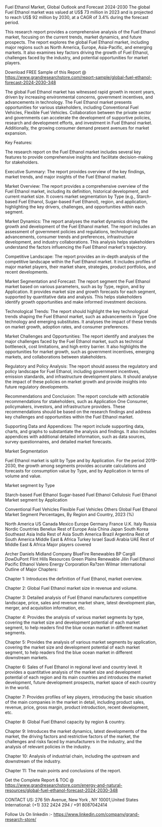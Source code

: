 Fuel Ethanol Market, Global Outlook and Forecast 2024-2030
The global Fuel Ethanol market was valued at US$ 73 million in 2023 and is projected to reach US$ 92 million by 2030, at a CAGR of 3.4% during the forecast period.

This research report provides a comprehensive analysis of the Fuel Ethanol market, focusing on the current trends, market dynamics, and future prospects. The report explores the global Fuel Ethanol market, including major regions such as North America, Europe, Asia-Pacific, and emerging markets. It also examines key factors driving the growth of Fuel Ethanol, challenges faced by the industry, and potential opportunities for market players.

Download FREE Sample of this Report @ https://www.grandresearchstore.com/report-sample/global-fuel-ethanol-forecast-2024-2030-348

The global Fuel Ethanol market has witnessed rapid growth in recent years, driven by increasing environmental concerns, government incentives, and advancements in technology. The Fuel Ethanol market presents opportunities for various stakeholders, including Conventional Fuel Vehicles, Flexible Fuel Vehicles. Collaboration between the private sector and governments can accelerate the development of supportive policies, research and development efforts, and investment in Fuel Ethanol market. Additionally, the growing consumer demand present avenues for market expansion.

Key Features:

The research report on the Fuel Ethanol market includes several key features to provide comprehensive insights and facilitate decision-making for stakeholders.

Executive Summary: The report provides overview of the key findings, market trends, and major insights of the Fuel Ethanol market.

Market Overview: The report provides a comprehensive overview of the Fuel Ethanol market, including its definition, historical development, and current market size. It covers market segmentation by Type (e.g., Starch-based Fuel Ethanol, Sugar-based Fuel Ethanol), region, and application, highlighting the key drivers, challenges, and opportunities within each segment.

Market Dynamics: The report analyses the market dynamics driving the growth and development of the Fuel Ethanol market. The report includes an assessment of government policies and regulations, technological advancements, consumer trends and preferences, infrastructure development, and industry collaborations. This analysis helps stakeholders understand the factors influencing the Fuel Ethanol market's trajectory.

Competitive Landscape: The report provides an in-depth analysis of the competitive landscape within the Fuel Ethanol market. It includes profiles of major market players, their market share, strategies, product portfolios, and recent developments.

Market Segmentation and Forecast: The report segment the Fuel Ethanol market based on various parameters, such as by Type, region, and by Application. It provides market size and growth forecasts for each segment, supported by quantitative data and analysis. This helps stakeholders identify growth opportunities and make informed investment decisions.

Technological Trends: The report should highlight the key technological trends shaping the Fuel Ethanol market, such as advancements in Type One technology and emerging substitutes. It analyses the impact of these trends on market growth, adoption rates, and consumer preferences.

Market Challenges and Opportunities: The report identify and analyses the major challenges faced by the Fuel Ethanol market, such as technical bottleneck, cost limitations, and high entry barrier. It also highlights the opportunities for market growth, such as government incentives, emerging markets, and collaborations between stakeholders.

Regulatory and Policy Analysis: The report should assess the regulatory and policy landscape for Fuel Ethanol, including government incentives, emission standards, and infrastructure development plans. It should analyse the impact of these policies on market growth and provide insights into future regulatory developments.

Recommendations and Conclusion: The report conclude with actionable recommendations for stakeholders, such as Application One Consumer, policymakers, investors, and infrastructure providers. These recommendations should be based on the research findings and address key challenges and opportunities within the Fuel Ethanol market.

Supporting Data and Appendices: The report include supporting data, charts, and graphs to substantiate the analysis and findings. It also includes appendices with additional detailed information, such as data sources, survey questionnaires, and detailed market forecasts.

Market Segmentation

Fuel Ethanol market is split by Type and by Application. For the period 2019-2030, the growth among segments provides accurate calculations and forecasts for consumption value by Type, and by Application in terms of volume and value.

Market segment by Type

Starch-based Fuel Ethanol
Sugar-based Fuel Ethanol
Cellulosic Fuel Ethanol
Market segment by Application

Conventional Fuel Vehicles
Flexible Fuel Vehicles
Others
Global Fuel Ethanol Market Segment Percentages, By Region and Country, 2023 (%)

North America
US
Canada
Mexico
Europe
Germany
France
U.K.
Italy
Russia
Nordic Countries
Benelux
Rest of Europe
Asia
China
Japan
South Korea
Southeast Asia
India
Rest of Asia
South America
Brazil
Argentina
Rest of South America
Middle East & Africa
Turkey
Israel
Saudi Arabia
UAE
Rest of Middle East & Africa
Major players covered

Archer Daniels Midland Company
BlueFire Renewables
BP
Cargill
DowDuPont
Flint Hills Resources
Green Plains Renewable
Jilin Fuel Ethanol
Pacific Ethanol
Valero Energy Corporation
Ra?zen
Wilmar International
Outline of Major Chapters:

Chapter 1: Introduces the definition of Fuel Ethanol, market overview.

Chapter 2: Global Fuel Ethanol market size in revenue and volume.

Chapter 3: Detailed analysis of Fuel Ethanol manufacturers competitive landscape, price, sales and revenue market share, latest development plan, merger, and acquisition information, etc.

Chapter 4: Provides the analysis of various market segments by type, covering the market size and development potential of each market segment, to help readers find the blue ocean market in different market segments.

Chapter 5: Provides the analysis of various market segments by application, covering the market size and development potential of each market segment, to help readers find the blue ocean market in different downstream markets.

Chapter 6: Sales of Fuel Ethanol in regional level and country level. It provides a quantitative analysis of the market size and development potential of each region and its main countries and introduces the market development, future development prospects, market space of each country in the world.

Chapter 7: Provides profiles of key players, introducing the basic situation of the main companies in the market in detail, including product sales, revenue, price, gross margin, product introduction, recent development, etc.

Chapter 8: Global Fuel Ethanol capacity by region & country.

Chapter 9: Introduces the market dynamics, latest developments of the market, the driving factors and restrictive factors of the market, the challenges and risks faced by manufacturers in the industry, and the analysis of relevant policies in the industry.

Chapter 10: Analysis of industrial chain, including the upstream and downstream of the industry.

Chapter 11: The main points and conclusions of the report.

Get the Complete Report & TOC @ https://www.grandresearchstore.com/energy-and-natural-resources/global-fuel-ethanol-forecast-2024-2030-348

CONTACT US:
276 5th Avenue, New York , NY 10001,United States
International: (+1) 332 2424 294 / +91 8087042414

Follow Us On linkedin :- https://www.linkedin.com/company/grand-research-store/

